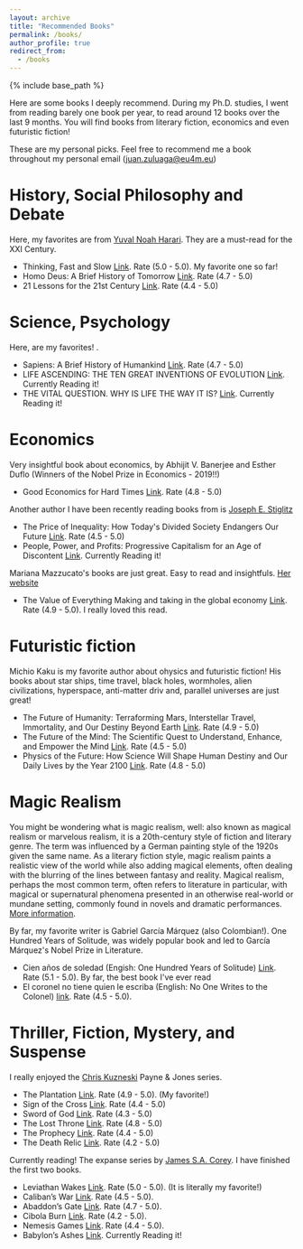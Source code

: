 ```yaml
---
layout: archive
title: "Recommended Books"
permalink: /books/
author_profile: true
redirect_from:
  - /books
---
```


{% include base_path %}

Here are some books I deeply recommend. During my Ph.D. studies, I went from reading barely one book per year, to read around 12 books over the last 9 months. You will find books from literary fiction, economics and even futuristic fiction!  

These are my personal picks. Feel free to recommend me a book throughout my personal email (juan.zuluaga@eu4m.eu)

History, Social Philosophy and Debate
======

Here, my favorites are from [Yuval Noah Harari](https://www.ynharari.com/). They are a must-read for the XXI Century.

* Thinking, Fast and Slow [Link](https://www.goodreads.com/book/show/11468377-thinking-fast-and-slow). Rate (5.0 - 5.0). My favorite one so far!
* Homo Deus: A Brief History of Tomorrow [Link](https://www.ynharari.com/book/homo-deus/). Rate (4.7 - 5.0)
* 21 Lessons for the 21st Century [Link](https://www.ynharari.com/book/21-lessons-book/). Rate (4.4 - 5.0)

Science, Psychology
======

Here, are my favorites! .

* Sapiens: A Brief History of Humankind [Link](https://www.ynharari.com/book/sapiens-2/). Rate (4.7 - 5.0)
* LIFE ASCENDING: THE TEN GREAT INVENTIONS OF EVOLUTION [Link](https://nick-lane.net/books/life-ascending-the-ten-great-inventions-of-evolution/). Currently Reading it!
* THE VITAL QUESTION. WHY IS LIFE THE WAY IT IS? [Link](https://nick-lane.net/books/the-vital-question-why-is-life-the-way-it-is/). Currently Reading it!


Economics
======

Very insightful book about economics, by Abhijit V. Banerjee and Esther Duflo (Winners of the Nobel Prize in Economics - 2019!!)

* Good Economics for Hard Times [Link](https://www.amazon.com/Good-Economics-Times-Abhijit-Banerjee/dp/1610399501). Rate (4.8 - 5.0)

Another author I have been recently reading books from is [Joseph E. Stiglitz](https://www8.gsb.columbia.edu/faculty/jstiglitz/)

* The Price of Inequality: How Today's Divided Society Endangers Our Future [Link](https://www.amazon.com/The-Price-Inequality-Divided-Endangers-ebook/dp/B007MKCQ30/ref=dp_kinw_strp_1). Rate (4.5 - 5.0)
* People, Power, and Profits: Progressive Capitalism for an Age of Discontent [Link](https://www8.gsb.columbia.edu/faculty/jstiglitz/books). Currently Reading it! 

Mariana Mazzucato's books are just great. Easy to read and insightfuls. [Her website](https://marianamazzucato.com/)
* The Value of Everything Making and taking in the global economy [Link](https://marianamazzucato.com/books/the-value-of-everything). Rate (4.9 - 5.0). I really loved this read.

Futuristic fiction
======

Michio Kaku is my favorite author about ohysics and futuristic fiction! His books about star ships, time travel, black holes, wormholes, alien civilizations, hyperspace, anti-matter driv and, parallel universes are just great!

* The Future of Humanity: Terraforming Mars, Interstellar Travel, Immortality, and Our Destiny Beyond Earth [Link](https://mkaku.org/home/publications/about-the-future-of-humanity/). Rate (4.9 - 5.0)
* The Future of the Mind: The Scientific Quest to Understand, Enhance, and Empower the Mind [Link](https://www.amazon.com/gp/product/0307473341/ref=as_li_tl?ie=UTF8&camp=1789&creative=390957&creativeASIN=0307473341&linkCode=as2&tag=kaku-20&linkId=WVZ7LHLUD4QVO6OL). Rate (4.5 - 5.0)
* Physics of the Future: How Science Will Shape Human Destiny and Our Daily Lives by the Year 2100 [Link](https://www.amazon.com/gp/product/0307473333/ref=as_li_tl?ie=UTF8&camp=1789&creative=390957&creativeASIN=0307473333&linkCode=as2&tag=kaku-20&linkId=VGABPXTXC3PHL6SA). Rate (4.8 - 5.0)


Magic Realism
======
You might be wondering what is magic realism, well: also known as magical realism or marvelous realism, it is a 20th-century style of fiction and literary genre. The term was influenced by a German painting style of the 1920s given the same name. As a literary fiction style, magic realism paints a realistic view of the world while also adding magical elements, often dealing with the blurring of the lines between fantasy and reality. Magical realism, perhaps the most common term, often refers to literature in particular, with magical or supernatural phenomena presented in an otherwise real-world or mundane setting, commonly found in novels and dramatic performances. [More information](https://en.wikipedia.org/wiki/Magic_realism).

By far, my favorite writer is Gabriel García Márquez (also Colombian!). One Hundred Years of Solitude, was widely popular book and led to García Márquez's Nobel Prize in Literature. 

* Cien años de soledad (Engish: One Hundred Years of Solitude) [Link](https://en.wikipedia.org/wiki/One_Hundred_Years_of_Solitude). Rate (5.1 - 5.0). By far, the best book I've ever read
* El coronel no tiene quien le escriba (English: No One Writes to the Colonel) [link](https://en.wikipedia.org/wiki/No_One_Writes_to_the_Colonel). Rate (4.5 - 5.0). 

Thriller, Fiction, Mystery, and Suspense
======

I really enjoyed the [Chris Kuzneski](http://chriskuzneski.com/) Payne & Jones series.

* The Plantation [Link](http://chriskuzneski.com/books/the-plantation.html). Rate (4.9 - 5.0). (My favorite!) 
* Sign of the Cross [Link](http://chriskuzneski.com/books/sign-of-the-cross.html). Rate (4.4 - 5.0)
* Sword of God [Link](http://chriskuzneski.com/books/sword-of-god.html). Rate (4.3 - 5.0)
* The Lost Throne [Link](http://chriskuzneski.com/books/the-lost-throne.html). Rate (4.8 - 5.0)
* The Prophecy [Link](http://chriskuzneski.com/books/the-prophecy.html). Rate (4.4 - 5.0)
* The Death Relic [Link](http://chriskuzneski.com/books/the-death-relic.html). Rate (4.2 - 5.0)


Currently reading! The expanse series by [James S.A. Corey](https://www.jamessacorey.com/). I have finished the first two books.

* Leviathan Wakes [Link](https://www.jamessacorey.com/books/leviathan-wakes/). Rate (5.0 - 5.0). (It is literally my favorite!) 
* Caliban’s War [Link](https://www.jamessacorey.com/books/calibans-war/). Rate (4.5 - 5.0).
* Abaddon’s Gate [Link](https://www.jamessacorey.com/books/abaddons-gate/). Rate (4.7 - 5.0).
* Cibola Burn [Link](https://www.jamessacorey.com/books/cibola-burn/). Rate (4.2 - 5.0).
* Nemesis Games [Link](https://www.jamessacorey.com/books/nemesis-games/). Rate (4.4 - 5.0).
* Babylon’s Ashes [Link](https://www.jamessacorey.com/books/babylons-ashes/). Currently Reading it!

